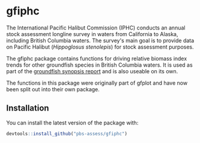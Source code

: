# gfiphc

The International Pacific Halibut Commission (IPHC) conducts an annual stock assessment longline survey in waters from California to Alaska, including British Columbia waters. The survey's main goal is to provide data on Pacific Halibut (*Hippoglosus stenolepis*) for stock assessment purposes.

The gfiphc package contains functions for driving relative biomass index trends for other groundfish species in British Columbia waters. It is used as part of the [groundfish synopsis report](https://github.com/pbs-assess/gfsynopsis) and is also useable on its own.

The functions in this package were originally part of gfplot and have now been split out into their own package.

## Installation

You can install the latest version of the package with:

``` r
devtools::install_github("pbs-assess/gfiphc")
```
